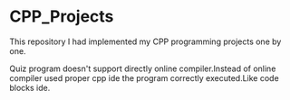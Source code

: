 # CPP_Projects
This repository I had implemented my CPP programming projects one by one.

Quiz program doesn't support directly online compiler.Instead of online compiler used proper cpp ide the program correctly executed.Like code blocks ide.
